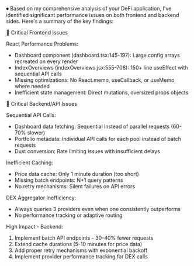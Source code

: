 ⏺ Based on my comprehensive analysis of
your DeFi application, I've identified
significant performance issues on both
frontend and backend sides. Here's a
summary of the key findings:

🔴 Critical Frontend Issues

React Performance Problems:

- Dashboard component
  (dashboard.tsx:145-197): Large config
  arrays recreated on every render
- IndexOverviews
  (indexOverviews.jsx:555-708): 150+ line
  useEffect with sequential API calls
- Missing optimizations: No React.memo,
  useCallback, or useMemo where needed
- Inefficient state management: Direct
  mutations, oversized props objects

🔴 Critical Backend/API Issues

Sequential API Calls:

- Dashboard data fetching: Sequential
  instead of parallel requests (60-70%
  slower)
- Portfolio metadata: Individual API
  calls for each pool instead of batch
  requests
- Dust conversion: Rate limiting issues
  with insufficient delays

Inefficient Caching:

- Price data cache: Only 1 minute
  duration (too short)
- Missing batch endpoints: N+1 query
  patterns
- No retry mechanisms: Silent failures
  on API errors

DEX Aggregator Inefficiency:

- Always queries 3 providers even when
  one consistently outperforms
- No performance tracking or adaptive
  routing



High Impact - Backend:

1. Implement batch API endpoints -
   30-40% fewer requests
2. Extend cache durations (5-10 minutes
   for price data)
3. Add proper retry mechanisms with
   exponential backoff
4. Implement provider performance
   tracking for DEX calls

